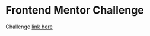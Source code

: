 # Frontend Mentor Challenge

Challenge [link here](https://www.frontendmentor.io/challenges/interactive-card-details-form-XpS8cKZDWw/hub)
